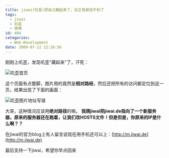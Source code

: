 ```yaml
---
title: jiwai(叽歪)把自己藏起来了，反正我是找不到了
tags:
  - jiwai
  - 叽歪
  - 微博
id: 404
categories:
  - Web-Development
date: 2009-07-22 22:26:56
---
```


刚刚上叽歪，发现叽歪"藏起来"了，汗死：

![](http://blog.jiwai.de/wp-content/uploads/2009/07/e58fbde6adaae5928ce4bda0e68d89e8bfb7e8978f1-274x300.png "叽歪首页")

<!--more-->
这个页面有点蹩脚，图片用的竟然是**相对路经**，然后还把所有的访问都定位到这一页，结果出现了下面的画面：

![](http://kangzj.net/wp-content/uploads/images/200907/20090722-jiwaide.jpg "叽歪图片地址写错")

大哥，这种情况应该用**绝对路径**的嘛。
**我猜jiwai把jiwai.de指向了一个新服务器，原来的服务器还在跑着，让我们改HOSTS文件！但是但是，你原来的IP是什么啊？？**

在jiwai的官方blog上有人留言说现在用手机还可以上：[http://m.jiwai.de](http://m.jiwai.de)

最后支持一下jiwai，希望你早点回来